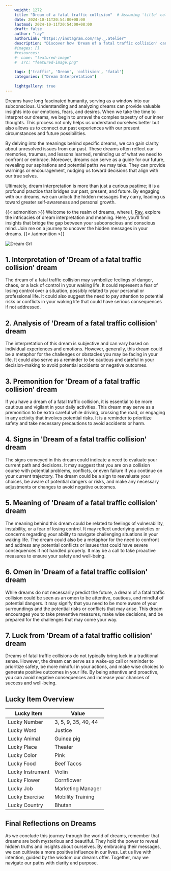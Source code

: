 ```yaml
---
    weight: 1272
    title: "Dream of a fatal traffic collision"  # Assuming 'title' column exists
    date: 2024-10-11T20:54:00+08:00
    lastmod: 2024-10-11T20:54:00+08:00
    draft: false
    author: "ray"
    authorLink: "https://instagram.com/ray._.atelier"
    description: "Discover how 'Dream of a fatal traffic collision' can interpret your future and uncover its significant meanings in your life."
    #images: []
    #resources:
    #- name: "featured-image"
    #  src: "featured-image.png"
    
    tags: ['traffic', 'Dream', 'collision', 'fatal']
    categories: ["Dream Interpretation"]
    
    lightgallery: true
---
```

    
Dreams have long fascinated humanity, serving as a window into our subconscious. Understanding and analyzing dreams can provide valuable insights into our emotions, fears, and desires. When we take the time to interpret our dreams, we begin to unravel the complex tapestry of our inner thoughts. This process not only helps us understand ourselves better but also allows us to connect our past experiences with our present circumstances and future possibilities.

By delving into the meanings behind specific dreams, we can gain clarity about unresolved issues from our past. These dreams often reflect our memories, traumas, and lessons learned, reminding us of what we need to confront or embrace. Moreover, dreams can serve as a guide for our future, revealing our aspirations and potential paths we may take. They can provide warnings or encouragement, nudging us toward decisions that align with our true selves.

Ultimately, dream interpretation is more than just a curious pastime; it is a profound practice that bridges our past, present, and future. By engaging with our dreams, we can unlock the hidden messages they carry, leading us toward greater self-awareness and personal growth.

{{< admonition >}}
Welcome to the realm of dreams, where I, [Ray](https://instagram.com/ray._.atelier), explore the intricacies of dream interpretation and meaning. Here, you’ll find insights that bridge the gap between your subconscious and conscious mind. Join me on a journey to uncover the hidden messages in your dreams.
{{< /admonition >}}

![Dream Grl](https://cdn.pixabay.com/photo/2017/11/02/03/35/gothic-2910057_1280.jpg "Dream Grl")

## 1. Interpretation of 'Dream of a fatal traffic collision' dream
 The dream of a fatal traffic collision may symbolize feelings of danger, chaos, or a lack of control in your waking life. It could represent a fear of losing control over a situation, possibly related to your personal or professional life. It could also suggest the need to pay attention to potential risks or conflicts in your waking life that could have serious consequences if not addressed.

## 2. Analysis of 'Dream of a fatal traffic collision' dream
 The interpretation of this dream is subjective and can vary based on individual experiences and emotions. However, generally, this dream could be a metaphor for the challenges or obstacles you may be facing in your life. It could also serve as a reminder to be cautious and careful in your decision-making to avoid potential accidents or negative outcomes.

## 3. Premonition for 'Dream of a fatal traffic collision' dream
 If you have a dream of a fatal traffic collision, it is essential to be more cautious and vigilant in your daily activities. This dream may serve as a premonition to be extra careful while driving, crossing the road, or engaging in any activity that involves potential risks. It is a reminder to prioritize safety and take necessary precautions to avoid accidents or harm.

## 4. Signs in 'Dream of a fatal traffic collision' dream
 The signs conveyed in this dream could indicate a need to evaluate your current path and decisions. It may suggest that you are on a collision course with potential problems, conflicts, or even failure if you continue on your current trajectory. The dream could be a sign to reevaluate your choices, be aware of potential dangers or risks, and make any necessary adjustments or changes to avoid negative outcomes.

## 5. Meaning of 'Dream of a fatal traffic collision' dream
 The meaning behind this dream could be related to feelings of vulnerability, instability, or a fear of losing control. It may reflect underlying anxieties or concerns regarding your ability to navigate challenging situations in your waking life. The dream could also be a metaphor for the need to confront and address any potential conflicts or issues that could have severe consequences if not handled properly. It may be a call to take proactive measures to ensure your safety and well-being.

## 6. Omen in 'Dream of a fatal traffic collision' dream
 While dreams do not necessarily predict the future, a dream of a fatal traffic collision could be seen as an omen to be attentive, cautious, and mindful of potential dangers. It may signify that you need to be more aware of your surroundings and the potential risks or conflicts that may arise. This dream encourages you to take preventive measures, make wise decisions, and be prepared for the challenges that may come your way.

## 7. Luck from 'Dream of a fatal traffic collision' dream
 Dreams of fatal traffic collisions do not typically bring luck in a traditional sense. However, the dream can serve as a wake-up call or reminder to prioritize safety, be more mindful in your actions, and make wise choices to generate positive outcomes in your life. By being attentive and proactive, you can avoid negative consequences and increase your chances of success and well-being.

## Lucky Item Overview
| Lucky Item          | Value              |
|---------------|--------------------|
| Lucky Number        | 3, 5, 9, 35, 40, 44  |
| Lucky Word          | Justice |
| Lucky Animal        | Guinea pig |
| Lucky Place         | Theater     |
| Lucky Color         | Pink     |
| Lucky Food          | Beef Tacos      |
| Lucky Instrument    | Violin |
| Lucky Flower        | Cornflower    |
| Lucky Job           | Marketing Manager       |
| Lucky Exercise      | Mobility Training  |
| Lucky Country       | Bhutan    |


##  Final Reflections on Dreams

As we conclude this journey through the world of dreams, remember that dreams are both mysterious and beautiful. They hold the power to reveal hidden truths and insights about ourselves. By embracing their messages, we can cultivate a more positive influence in our lives. Let us live with intention, guided by the wisdom our dreams offer. Together, may we navigate our paths with clarity and purpose.
